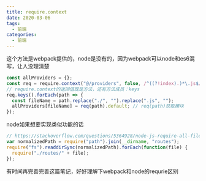 ```yaml
---
title: require.context
date: 2020-03-06
tags:
  - 前端
categories:
  - 前端
---
```


这个方法是webpack提供的，node是没有的，因为webpack可以node和es6混写，让人没理清楚

 

```javascript
const allProviders = {};
const req = require.context("@/providers", false, /^((?!index).)*\.js$/); // 不匹配index.js
// require.context的返回值既是方法，还有方法成员：keys
req.keys().forEach(path => {
  const fileName = path.replace("./", "").replace(".js", "");
  allProviders[fileName] = req(path).default; // req(path)获取模块
});
```



node如果想要实现类似功能的话

 

```javascript
// https://stackoverflow.com/questions/5364928/node-js-require-all-files-in-a-folder/16161653
var normalizedPath = require("path").join(__dirname, "routes");
require("fs").readdirSync(normalizedPath).forEach(function(file) {
  require("./routes/" + file);
});
```

有时间再完善完善这篇笔记，好好理解下webpack和node的requrie区别